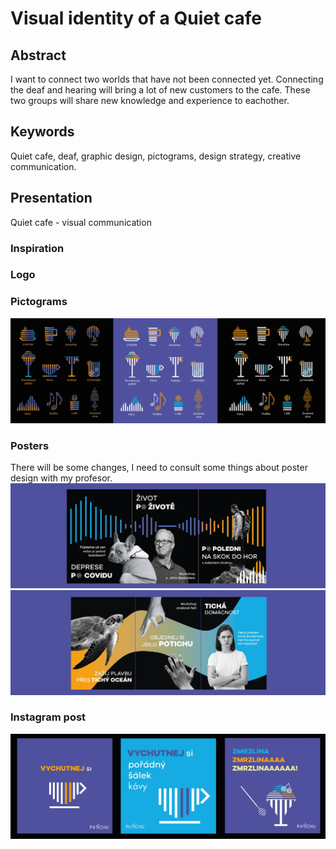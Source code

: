 # Visual identity of a Quiet cafe

## Abstract

I want to connect two worlds that have not been connected yet. Connecting the deaf and hearing will bring a lot of new customers to the cafe. These two groups will share new knowledge and experience to eachother. 

## Keywords

Quiet cafe, deaf, graphic design, pictograms, design strategy, creative communication.

## Presentation

Quiet cafe - visual communication

### Inspiration
### Logo 
### Pictograms 
![image](pictograms.jpg)
### Posters
There will be some changes, I need to consult some things about poster design with my profesor. 
![image](poster1.jpg)
![image](poster2.jpg)
### Instagram post
![image](Instagram.jpg)

